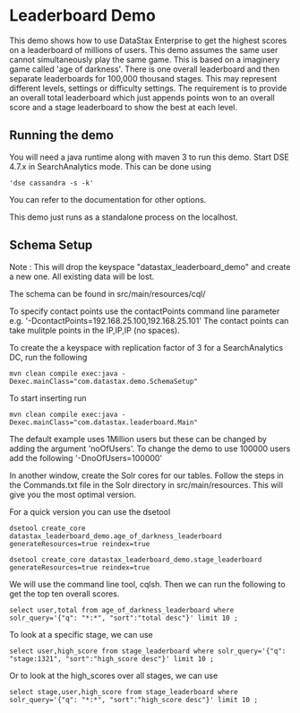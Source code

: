 Leaderboard Demo
====================

This demo shows how to use DataStax Enterprise to get the highest scores on a leaderboard of millions of users. This demo assumes the same user cannot simultaneously play the same game.  This is based on a imaginery game called 'age of darkness'. There is one overall leaderboard and then separate leaderboards for 100,000 thousand stages. This may represent different levels, settings or difficulty settings. The requirement is to provide an overall total leaderboard which just appends points won to an overall score and a stage leaderboard to show the best at each level.

## Running the demo 

You will need a java runtime along with maven 3 to run this demo. Start DSE 4.7.x in SearchAnalytics mode. This can be done using 

	'dse cassandra -s -k'
	
You can refer to the documentation for other options.

This demo just runs as a standalone process on the localhost.


## Schema Setup
Note : This will drop the keyspace "datastax_leaderboard_demo" and create a new one. All existing data will be lost. 

The schema can be found in src/main/resources/cql/

To specify contact points use the contactPoints command line parameter e.g. '-DcontactPoints=192.168.25.100,192.168.25.101'
The contact points can take mulitple points in the IP,IP,IP (no spaces).

To create the a keyspace with replication factor of 3 for a SearchAnalytics DC, run the following

    mvn clean compile exec:java -Dexec.mainClass="com.datastax.demo.SchemaSetup"

To start inserting run

    mvn clean compile exec:java -Dexec.mainClass="com.datastax.leaderboard.Main"
    
The default example uses 1Million users but these can be changed by adding the argument 'noOfUsers'. To change the demo to use 100000 users add the following '-DnoOfUsers=100000' 

In another window, create the Solr cores for our tables. Follow the steps in the Commands.txt file in the Solr directory in src/main/resources. This will give you the most optimal version. 

For a quick version you can use the dsetool 

	dsetool create_core datastax_leaderboard_demo.age_of_darkness_leaderboard generateResources=true reindex=true
	
	dsetool create_core datastax_leaderboard_demo.stage_leaderboard generateResources=true reindex=true
	
We will use the command line tool, cqlsh. Then we can run the following to get the top ten overall scores.  
	
	select user,total from age_of_darkness_leaderboard where solr_query='{"q": "*:*", "sort":"total desc"}' limit 10 ;
	
To look at a specific stage, we can use

	select user,high_score from stage_leaderboard where solr_query='{"q": "stage:1321", "sort":"high_score desc"}' limit 10 ;

Or to look at the high_scores over all stages, we can use 

	select stage,user,high_score from stage_leaderboard where solr_query='{"q": "*:*", "sort":"high_score desc"}' limit 10 ;
	

	